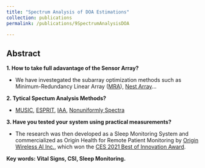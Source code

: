 ```yaml
---
title: "Spectrum Analysis of DOA Estimations"
collection: publications
permalink: /publications/9SpectrumAnalysisDOA

---
```


## Abstract
<b> 1. How to take full adavantage of the Sensor Array? </b> <br>
  * We have investegated the subarray optimization methods such as Minimum-Redundancy Linear Array ([MRA](https://xiaolu1263.github.io/files/MRCArray.pdf)), [Nest Array](https://xiaolu1263.github.io/files/NestedArray.pdf)...

<b> 2. Tytical Spectum Analysis Methods? </b> <br>
  * [MUSIC](https://en.wikipedia.org/wiki/MUSIC_(algorithm)), [ESPRIT](https://en.wikipedia.org/wiki/Estimation_of_signal_parameters_via_rotational_invariance_techniques), [IAA](https://xiaolu1263.github.io/files/stoica2011IAA.pdf), [Nonuniformly Spectra](https://xiaolu1263.github.io/files/11-NonuniformlySpectra.pdf)

<b> 3. Have you tested your system using practical measurements? </b>
  *  The research was then developed as a Sleep Monitoring System and commercialized as Origin Health for Remote Patient Monitoring by [Origin Wireless AI Inc.](https://www.originwirelessai.com/), which won the [CES 2021 Best of Innovation Award](https://www.ces.tech/Innovation-Awards/Honorees/2021/Best-Of/O/Origin-Health-Remote-Patient-Monitoring.aspx). <br>

<b> Key words: Vital Signs, CSI, Sleep Monitoring.</b>

